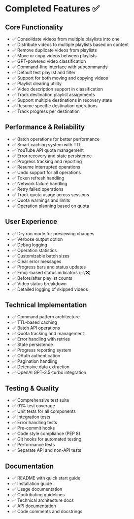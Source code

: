 # Completed Features ✅

## Core Functionality
- ✅ Consolidate videos from multiple playlists into one
- ✅ Distribute videos to multiple playlists based on content
- ✅ Remove duplicate videos from playlists
- ✅ Move or copy videos between playlists
- ✅ GPT-powered video classification
- ✅ Command-line interface with subcommands
- ✅ Default test playlist and filter
- ✅ Support for both moving and copying videos
- ✅ Playlist clearing utility
- ✅ Video description support in classification
- ✅ Track destination playlist assignments
- ✅ Support multiple destinations in recovery state
- ✅ Resume specific destination operations
- ✅ Track progress per destination

## Performance & Reliability
- ✅ Batch operations for better performance
- ✅ Smart caching system with TTL
- ✅ YouTube API quota management
- ✅ Error recovery and state persistence
- ✅ Progress tracking and reporting
- ✅ Resume interrupted operations
- ✅ Undo support for all operations
- ✅ Token refresh handling
- ✅ Network failure handling
- ✅ Retry failed operations
- ✅ Track quota usage across sessions
- ✅ Quota warnings and limits
- ✅ Operation planning based on quota

## User Experience
- ✅ Dry run mode for previewing changes
- ✅ Verbose output option
- ✅ Debug logging
- ✅ Operation statistics
- ✅ Customizable batch sizes
- ✅ Clear error messages
- ✅ Progress bars and status updates
- ✅ Emoji-based status indicators (✅/❌)
- ✅ Before/after playlist counts
- ✅ Video status breakdown
- ✅ Detailed logging of skipped videos

## Technical Implementation
- ✅ Command pattern architecture
- ✅ TTL-based caching
- ✅ Batch API operations
- ✅ Quota tracking and management
- ✅ Error handling with retries
- ✅ State persistence
- ✅ Progress reporting system
- ✅ OAuth authentication
- ✅ Pagination handling
- ✅ Defensive data extraction
- ✅ OpenAI GPT-3.5-turbo integration

## Testing & Quality
- ✅ Comprehensive test suite
- ✅ 91% test coverage
- ✅ Unit tests for all components
- ✅ Integration tests
- ✅ Error handling tests
- ✅ Pre-commit hooks
- ✅ Code style compliance (PEP 8)
- ✅ Git hooks for automated testing
- ✅ Performance tests
- ✅ Separate API and non-API tests

## Documentation
- ✅ README with quick start guide
- ✅ Installation guide
- ✅ Usage documentation
- ✅ Contributing guidelines
- ✅ Technical architecture docs
- ✅ API documentation
- ✅ Code comments and docstrings 